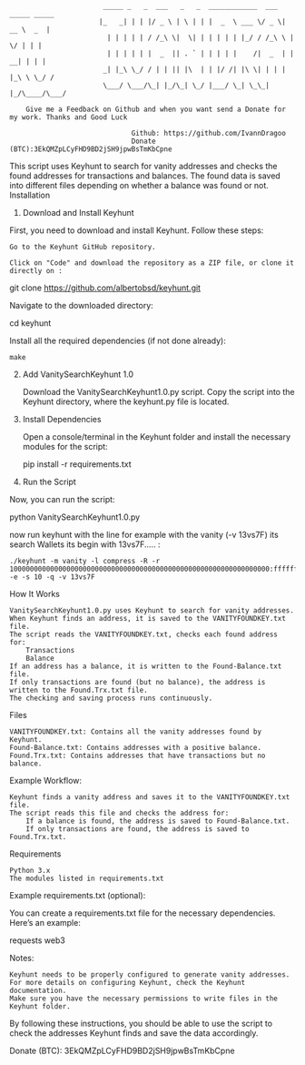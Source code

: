                            _____ _   _  ___   _   _  ____________  ___  _____ _____ 
                          |_   _| | | |/ _ \ | \ | | |  _  \ ___ \/ _ \|  __ \  _  |
                            | | | | | / /_\ \|  \| | | | | | |_/ / /_\ \ |  \/ | | |
                            | | | | | |  _  || . ` | | | | |    /|  _  | | __| | | |
                           _| |_\ \_/ / | | || |\  | | |/ /| |\ \| | | | |_\ \ \_/ /
                           \___/ \___/\_| |_/\_| \_/ |___/ \_| \_\_| |_/\____/\___/

        Give me a Feedback on Github and when you want send a Donate for my work. Thanks and Good Luck
        
                                  Github: https://github.com/IvannDragoo
                                  Donate (BTC):3EkQMZpLCyFHD9BD2jSH9jpwBsTmKbCpne


This script uses Keyhunt to search for vanity addresses and checks the found addresses for transactions and balances. The found data is saved into different files depending on whether a balance was found or not.
Installation
1. Download and Install Keyhunt

First, you need to download and install Keyhunt. Follow these steps:

    Go to the Keyhunt GitHub repository.

    Click on "Code" and download the repository as a ZIP file, or clone it directly on :


git clone https://github.com/albertobsd/keyhunt.git

Navigate to the downloaded directory:

cd keyhunt

Install all the required dependencies (if not done already):

    make

2. Add VanitySearchKeyhunt 1.0

    Download the VanitySearchKeyhunt1.0.py script.
    Copy the script into the Keyhunt directory, where the keyhunt.py file is located.

3. Install Dependencies

    Open a console/terminal in the Keyhunt folder and install the necessary modules for the script:

    pip install -r requirements.txt

4. Run the Script

Now, you can run the script:

python VanitySearchKeyhunt1.0.py

now run keyhunt with the line for example with the vanity (-v 13vs7F) its search Wallets its begin with 13vs7F..... :


    ./keyhunt -m vanity -l compress -R -r 1000000000000000000000000000000000000000000000000000000000000000:fffffffffffffffffffffffffffffffebaaedce6af48a03bbfd25e8cd0364141 -e -s 10 -q -v 13vs7F

    
How It Works

    VanitySearchKeyhunt1.0.py uses Keyhunt to search for vanity addresses.
    When Keyhunt finds an address, it is saved to the VANITYFOUNDKEY.txt file.
    The script reads the VANITYFOUNDKEY.txt, checks each found address for:
        Transactions
        Balance
    If an address has a balance, it is written to the Found-Balance.txt file.
    If only transactions are found (but no balance), the address is written to the Found.Trx.txt file.
    The checking and saving process runs continuously.

Files

    VANITYFOUNDKEY.txt: Contains all the vanity addresses found by Keyhunt.
    Found-Balance.txt: Contains addresses with a positive balance.
    Found.Trx.txt: Contains addresses that have transactions but no balance.

Example Workflow:

    Keyhunt finds a vanity address and saves it to the VANITYFOUNDKEY.txt file.
    The script reads this file and checks the address for:
        If a balance is found, the address is saved to Found-Balance.txt.
        If only transactions are found, the address is saved to Found.Trx.txt.

Requirements

    Python 3.x
    The modules listed in requirements.txt

Example requirements.txt (optional):


You can create a requirements.txt file for the necessary dependencies. Here’s an example:

requests
web3

Notes:

    Keyhunt needs to be properly configured to generate vanity addresses. For more details on configuring Keyhunt, check the Keyhunt documentation.
    Make sure you have the necessary permissions to write files in the Keyhunt folder.

By following these instructions, you should be able to use the script to check the addresses Keyhunt finds and save the data accordingly.

Donate (BTC): 3EkQMZpLCyFHD9BD2jSH9jpwBsTmKbCpne
